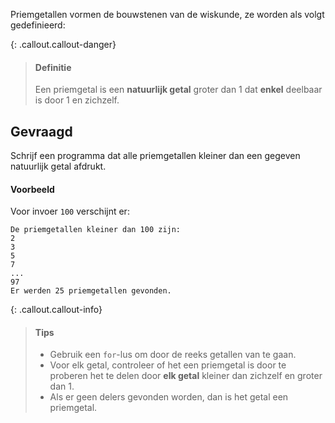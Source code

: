 Priemgetallen vormen de bouwstenen van de wiskunde, ze worden als volgt gedefinieerd:

{: .callout.callout-danger}
> #### Definitie
> Een priemgetal is een **natuurlijk getal** groter dan 1 dat **enkel** deelbaar is door 1 en zichzelf.

## Gevraagd
Schrijf een programma dat alle priemgetallen kleiner dan een gegeven natuurlijk getal afdrukt.

#### Voorbeeld
Voor invoer `100` verschijnt er:
```
De priemgetallen kleiner dan 100 zijn:
2
3
5
7
...
97
Er werden 25 priemgetallen gevonden.
```


{: .callout.callout-info}
>#### Tips
>- Gebruik een `for`-lus om door de reeks getallen van te gaan.
>- Voor elk getal, controleer of het een priemgetal is door te proberen het te delen door **elk getal** kleiner dan zichzelf en groter dan 1. 
>- Als er geen delers gevonden worden, dan is het getal een priemgetal.

